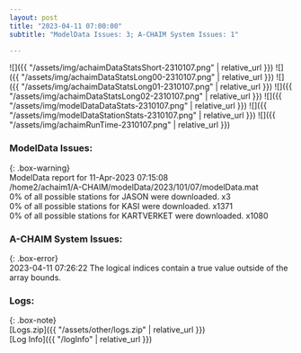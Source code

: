 ```yaml
---
layout: post
title: "2023-04-11 07:00:00"
subtitle: "ModelData Issues: 3; A-CHAIM System Issues: 1"

---
```


![]({{ "/assets/img/achaimDataStatsShort-2310107.png" | relative_url }})
![]({{ "/assets/img/achaimDataStatsLong00-2310107.png" | relative_url }})
![]({{ "/assets/img/achaimDataStatsLong01-2310107.png" | relative_url }})
![]({{ "/assets/img/achaimDataStatsLong02-2310107.png" | relative_url }})
![]({{ "/assets/img/modelDataDataStats-2310107.png" | relative_url }})
![]({{ "/assets/img/modelDataStationStats-2310107.png" | relative_url }})
![]({{ "/assets/img/achaimRunTime-2310107.png" | relative_url }})


### ModelData Issues:  
  
{: .box-warning}  
 ModelData report for 11-Apr-2023 07:15:08   
 /home2/achaim1/A-CHAIM/modelData/2023/101/07/modelData.mat   
 0% of all possible stations for JASON were downloaded. x3   
 0% of all possible stations for KASI were downloaded. x1371   
 0% of all possible stations for KARTVERKET were downloaded. x1080   
  
### A-CHAIM System Issues:  
  
{: .box-error}  
2023-04-11 07:26:22 The logical indices contain a true value outside of the array bounds.  

### Logs:  
  
{: .box-note}  
[Logs.zip]({{ "/assets/other/logs.zip" | relative_url }})  
[Log Info]({{ "/logInfo" | relative_url }})  
